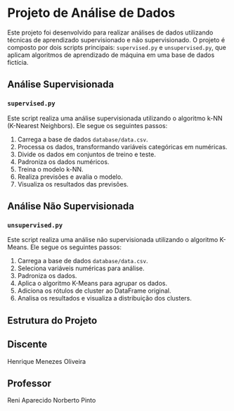 # Projeto de Análise de Dados

Este projeto foi desenvolvido para realizar análises de dados utilizando técnicas de aprendizado supervisionado e não supervisionado. O projeto é composto por dois scripts principais: `supervised.py` e `unsupervised.py`, que aplicam algoritmos de aprendizado de máquina em uma base de dados fictícia.

## Análise Supervisionada

### `supervised.py`
Este script realiza uma análise supervisionada utilizando o algoritmo k-NN (K-Nearest Neighbors). Ele segue os seguintes passos:
1. Carrega a base de dados `database/data.csv`.
2. Processa os dados, transformando variáveis categóricas em numéricas.
3. Divide os dados em conjuntos de treino e teste.
4. Padroniza os dados numéricos.
5. Treina o modelo k-NN.
6. Realiza previsões e avalia o modelo.
7. Visualiza os resultados das previsões.

## Análise Não Supervisionada

### `unsupervised.py`
Este script realiza uma análise não supervisionada utilizando o algoritmo K-Means. Ele segue os seguintes passos:
1. Carrega a base de dados `database/data.csv`.
2. Seleciona variáveis numéricas para análise.
3. Padroniza os dados.
4. Aplica o algoritmo K-Means para agrupar os dados.
5. Adiciona os rótulos de cluster ao DataFrame original.
6. Analisa os resultados e visualiza a distribuição dos clusters.

## Estrutura do Projeto

## Discente
Henrique Menezes Oliveira

## Professor
Reni Aparecido Norberto Pinto